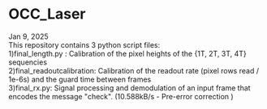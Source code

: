 # OCC_Laser <br>
Jan 9, 2025 <br>
This repository contains 3 python script files: <br>
1)final_length.py : Calibration of the pixel heights of the {1T, 2T, 3T, 4T} sequencies <br>
2)final_readoutcalibration: Calibration of the readout rate (pixel rows read / 1e-6s) and the guard time between frames <br>
3)final_rx.py: Signal processing and demodulation of an input frame that encodes the message "check". (10.588kB/s - Pre-error correction )
